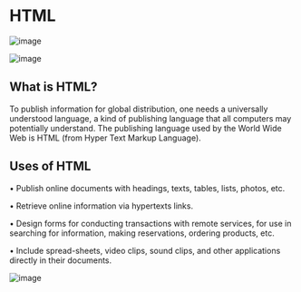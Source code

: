 # HTML

![image](https://user-images.githubusercontent.com/99423162/223612515-a24dc99a-1161-4d88-b518-d4c1a4ee804e.png)

![image](https://user-images.githubusercontent.com/99423162/223612624-7d009f88-dad3-4cc1-a0cd-5b60c2bb8cf6.png)

## What is HTML?
To publish information for global distribution, one needs a universally
understood language, a kind of publishing language that all computers
may potentially understand. The publishing language used by the World
Wide Web is HTML (from Hyper Text Markup Language).

## Uses of HTML
• Publish online documents with headings, texts, tables, lists, photos, etc.

• Retrieve online information via hypertexts links.

• Design forms for conducting transactions with remote services, for use in searching for information, making reservations, ordering products, etc.

• Include spread-sheets, video clips, sound clips, and other applications directly in their documents.


![image](https://user-images.githubusercontent.com/99423162/223616729-f9730fb6-f53b-44f3-87c1-d5803aedfacd.png)
